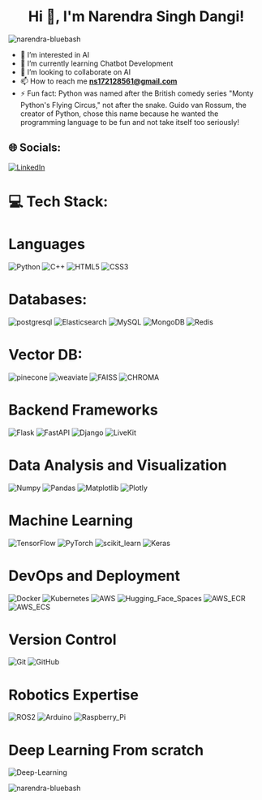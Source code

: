 <h1 align="center">Hi 👋, I'm Narendra Singh Dangi!</h1>
<p align="left"> <img src="https://komarev.com/ghpvc/?username=narendra-bluebash&label=Profile%20views&color=0e75b6&style=flat" alt="narendra-bluebash" /> </p>

- 👀 I’m interested in AI
- 🌱 I’m currently learning Chatbot Development
- 💞️ I’m looking to collaborate on AI
- 📫 How to reach me **ns172128561@gmail.com**
- ⚡ Fun fact:  Python was named after the British comedy series "Monty Python's Flying Circus," not after the snake. Guido van Rossum, the creator of Python, chose this name because he wanted the programming language to be fun and not take itself too seriously!

## 🌐 Socials:
[![LinkedIn](https://img.shields.io/badge/LinkedIn-%230077B5.svg?logo=linkedin&logoColor=white)](https://www.linkedin.com/in/narendra1721/)

# 💻 Tech Stack:

# Languages

![Python](https://img.shields.io/badge/python-3670A0?style=for-the-badge&logo=python&logoColor=ffdd54)
![C++](https://img.shields.io/badge/c++-%2300599C.svg?style=for-the-badge&logo=c%2B%2B&logoColor=white)
![HTML5](https://img.shields.io/badge/html5-%23E34F26.svg?style=for-the-badge&logo=html5&logoColor=white)
![CSS3](https://img.shields.io/badge/css3-%231572B6.svg?style=for-the-badge&logo=css3&logoColor=white)


# Databases:
![postgresql](https://img.shields.io/badge/postgresql-%23336791.svg?style=for-the-badge&logo=postgresql&logoColor=white)
![Elasticsearch](https://img.shields.io/badge/Elasticsearch-%23005571.svg?style=for-the-badge&logo=elasticsearch&logoColor=white)
![MySQL](https://img.shields.io/badge/mysql-4479A1.svg?style=for-the-badge&logo=mysql&logoColor=white)
![MongoDB](https://img.shields.io/badge/MongoDB-%234ea94b.svg?style=for-the-badge&logo=mongodb&logoColor=white)
![Redis](https://img.shields.io/badge/Redis-%23D82C2A.svg?style=for-the-badge&logo=redis&logoColor=white)

# Vector DB:
![pinecone](https://img.shields.io/badge/pinecone-%23007DFF.svg?style=for-the-badge&logo=pinecone&logoColor=white)
![weaviate](https://img.shields.io/badge/weaviate-%2300A876.svg?style=for-the-badge&logo=weaviate&logoColor=white)
![FAISS](https://img.shields.io/badge/FAISS-%231A1A1A.svg?style=for-the-badge&logo=faiss&logoColor=white)
![CHROMA](https://img.shields.io/badge/CHROMA-%23F7A800.svg?style=for-the-badge&logo=python&logoColor=white)


# Backend Frameworks
![Flask](https://img.shields.io/badge/Flask-%23000.svg?style=for-the-badge&logo=flask&logoColor=white)
![FastAPI](https://img.shields.io/badge/FastAPI-%233D6B8E.svg?style=for-the-badge&logo=fastapi&logoColor=white)
![Django](https://img.shields.io/badge/Django-%23092E20.svg?style=for-the-badge&logo=django&logoColor=white)
![LiveKit](https://img.shields.io/badge/LiveKit-%234A90E2.svg?style=for-the-badge&logo=livekit&logoColor=white)

# Data Analysis and Visualization
![Numpy](https://img.shields.io/badge/Numpy-%23013243.svg?style=for-the-badge&logo=numpy&logoColor=white)
![Pandas](https://img.shields.io/badge/Pandas-%23150458.svg?style=for-the-badge&logo=pandas&logoColor=white)
![Matplotlib](https://img.shields.io/badge/Matplotlib-%230A0C2A.svg?style=for-the-badge&logo=matplotlib&logoColor=white)
![Plotly](https://img.shields.io/badge/Plotly-%23000.svg?style=for-the-badge&logo=plotly&logoColor=white)

# Machine Learning
![TensorFlow](https://img.shields.io/badge/TensorFlow-%23FF6F00.svg?style=for-the-badge&logo=tensorflow&logoColor=white)
![PyTorch](https://img.shields.io/badge/PyTorch-%23EE4C2C.svg?style=for-the-badge&logo=pytorch&logoColor=white)
![scikit_learn](https://img.shields.io/badge/scikit_learn-%23F7931E.svg?style=for-the-badge&logo=scikit-learn&logoColor=white)
![Keras](https://img.shields.io/badge/Keras-%23D00000.svg?style=for-the-badge&logo=keras&logoColor=white)

# DevOps and Deployment
![Docker](https://img.shields.io/badge/Docker-%232496ED.svg?style=for-the-badge&logo=docker&logoColor=white)
![Kubernetes](https://img.shields.io/badge/Kubernetes-%2333A1D7.svg?style=for-the-badge&logo=kubernetes&logoColor=white)
![AWS](https://img.shields.io/badge/AWS-%23FF9900.svg?style=for-the-badge&logo=amazonaws&logoColor=white)
![Hugging_Face_Spaces](https://img.shields.io/badge/Hugging_Face_Spaces-%23635BFE.svg?style=for-the-badge&logo=huggingface&logoColor=white)
![AWS_ECR](https://img.shields.io/badge/AWS_%20ECR-%233D8F9C.svg?style=for-the-badge&logo=amazonaws&logoColor=white)
![AWS_ECS](https://img.shields.io/badge/AWS_%20ECS-%231F2A44.svg?style=for-the-badge&logo=amazonaws&logoColor=white)

# Version Control
![Git](https://img.shields.io/badge/Git-%23F05032.svg?style=for-the-badge&logo=git&logoColor=white)
![GitHub](https://img.shields.io/badge/GitHub-%23121011.svg?style=for-the-badge&logo=github&logoColor=white)

# Robotics Expertise
![ROS2](https://img.shields.io/badge/ROS2-%2311E7C9.svg?style=for-the-badge&logo=ros2&logoColor=white)
![Arduino](https://img.shields.io/badge/Arduino-%00979D.svg?style=for-the-badge&logo=arduino&logoColor=white)
![Raspberry_Pi](https://img.shields.io/badge/Raspberry_Pi-%23A22846.svg?style=for-the-badge&logo=raspberrypi&logoColor=white)

# Deep Learning From scratch
![Deep-Learning](https://github.com/narendrasinghdangi/Deep-learning-master)


<p><img align="center" src="https://github-readme-stats.vercel.app/api/top-langs?username=narendra-bluebash&show_icons=true&locale=en&layout=compact" alt="narendra-bluebash" /></p>
